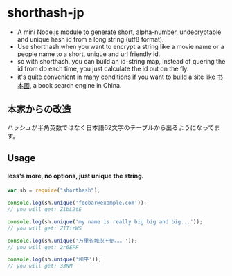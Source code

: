 # shorthash-jp

+ A mini Node.js module to generate short, alpha-number, undecryptable and unique hash id from a long string (utf8 format).
+ Use shorthash when you want to encrypt a string like a movie name or a people name to a short, unique and url friendly id.
+ so with shorthash, you can build an id-string map, instead of quering the id from db each time, you just calculate the id out on the fly.
+ it's quite convenient in many conditions if you want to build a site like [书本画](http://shubenhua.com), a book search engine in China.

## 本家からの改造
ハッシュが半角英数ではなく日本語62文字のテーブルから出るようになってます。

## Usage

#### less's more, no options, just unique the string.

```javascript
var sh = require("shorthash");

console.log(sh.unique('foobar@example.com'));
// you will get: Z1bL2tE

console.log(sh.unique('my name is really big big and big...'));
// you will get: Z1TirWS

console.log(sh.unique('万里长城永不倒。。。'));
// you will get: 2r6EFF

console.log(sh.unique('和平'));
// you will get: 33NM

```
